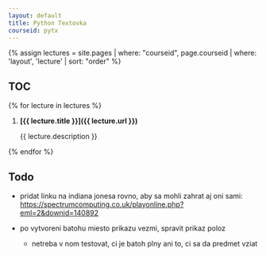 ```yaml
---
layout: default
title: Python Textovka
courseid: pytx
---
```

{% assign lectures = site.pages | where: "courseid", page.courseid | where: 'layout', 'lecture' | sort: "order" %}

## TOC

{% for lecture in lectures %}

1. **[{{ lecture.title }}]({{ lecture.url }})**

   {{ lecture.description }}

{% endfor %}

## Todo

* pridat linku na indiana jonesa rovno, aby sa mohli zahrat aj oni sami: https://spectrumcomputing.co.uk/playonline.php?eml=2&downid=140892

* po vytvoreni batohu miesto prikazu vezmi, spravit prikaz poloz
  * netreba v nom testovat, ci je batoh plny ani to, ci sa da predmet vziat
